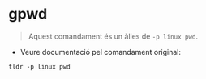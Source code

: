 # gpwd

> Aquest comandament és un àlies de `-p linux pwd`.

- Veure documentació pel comandament original:

`tldr -p linux pwd`
